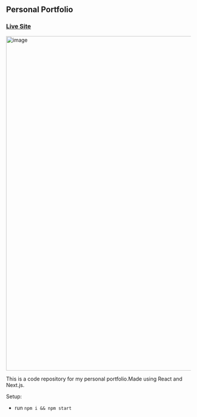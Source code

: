 ## Personal Portfolio

### [Live Site](https://portfolio-hazel-tau.vercel.app/)

<img width="911" alt="image" src="https://user-images.githubusercontent.com/78645765/180206440-3a5bffcb-5203-4105-9ced-99bca5a46e7c.png">

This is a code repository for my personal portfolio.Made using React and Next.js.

Setup:
- run ```npm i && npm start```


